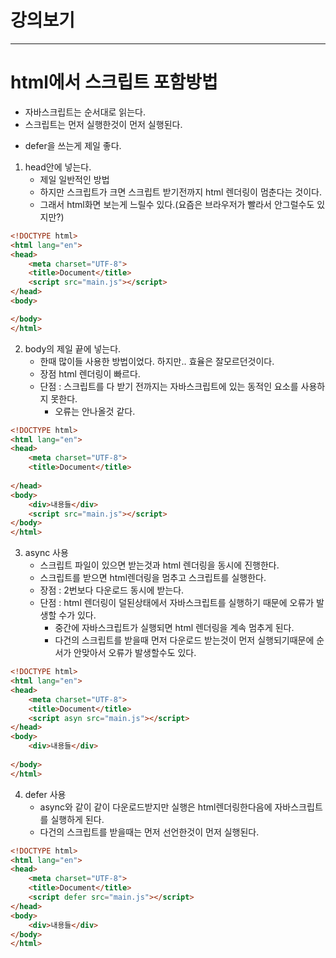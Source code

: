 # 강의보기

---
# html에서 스크립트 포함방법
- 자바스크립트는 순서대로 읽는다.
- 스크립트는 먼저 실행한것이 먼저 실행된다.

* defer을 쓰는게 제일 좋다.

1. head안에 넣는다.
    - 제일 일반적인 방법
    - 하지만 스크립트가 크면 스크립트 받기전까지 html 렌더링이 멈춘다는 것이다. 
    - 그래서 html화면 보는게 느릴수 있다.(요즘은 브라우저가 빨라서 안그럴수도 있지만?)
```html
<!DOCTYPE html>
<html lang="en">
<head>
    <meta charset="UTF-8">
    <title>Document</title>
    <script src="main.js"></script>
</head>
<body>

</body>
</html>
```

2. body의 제일 끝에 넣는다.
    - 한때 많이들 사용한 방법이었다. 하지만.. 효율은 잘모르던것이다.
    - 장점 html 렌더링이 빠르다.
    - 단점 : 스크립트를 다 받기 전까지는 자바스크립트에 있는 동적인 요소를 사용하지 못한다.
        - 오류는 안나올것 같다.  
```html
<!DOCTYPE html>
<html lang="en">
<head>
    <meta charset="UTF-8">
    <title>Document</title>
    
</head>
<body>
    <div>내용들</div>
    <script src="main.js"></script>
</body>
</html>
```

3. async 사용
    - 스크립트 파일이 있으면 받는것과 html 렌더링을 동시에 진행한다.
    - 스크립트를 받으면 html렌더링을 멈추고 스크립트를 실행한다.
    - 장점 : 2번보다 다운로드 동시에 받는다.
    - 단점 : html 렌더링이 덜된상태에서 자바스크립트를 실행하기 때문에 오류가 발생할 수가 있다.
        - 중간에 자바스크립트가 실행되면 html 렌더링을 계속 멈추게 된다.
        - 다건의 스크립트를 받을때 먼저 다운로드 받는것이 먼저 실행되기때문에 순서가 안맞아서 오류가 발생할수도 있다.
```html
<!DOCTYPE html>
<html lang="en">
<head>
    <meta charset="UTF-8">
    <title>Document</title>
    <script asyn src="main.js"></script>
</head>
<body>
    <div>내용들</div>
    
</body>
</html>
```

4. defer 사용
    - async와 같이 같이 다운로드받지만 실행은 html렌더링한다음에 자바스크립트를 실행하게 된다.
    - 다건의 스크립트를 받을때는 먼저 선언한것이 먼저 실행된다.
```html
<!DOCTYPE html>
<html lang="en">
<head>
    <meta charset="UTF-8">
    <title>Document</title>
    <script defer src="main.js"></script>
</head>
<body>
    <div>내용들</div>
</body>
</html>
```